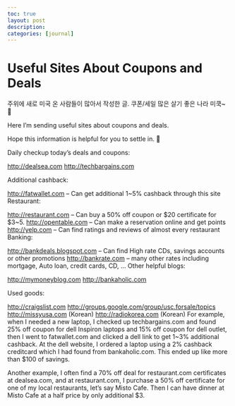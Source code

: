 ```yaml
---
toc: true
layout: post
description:
categories: [journal]
---
```

# Useful Sites About Coupons and Deals

주위에 새로 미국 온 사람들이 많아서 작성한 글.
쿠폰/세일 많은 살기 좋은 나라 미쿡~ 🙂

Here I’m sending useful sites about coupons and deals.

Hope this information is helpful for you to settle in. 🙂

Daily checkup today’s deals and coupons:

http://dealsea.com
http://techbargains.com

Additional cashback:

http://fatwallet.com – Can get additional 1~5% cashback through this site
Restaurant:

http://restaurant.com – Can buy a 50% off coupon or $20 certificate for $3~5.
http://opentable.com – Can make a reservation online and get points
http://yelp.com – Can find ratings and reviews of almost every restaurant
Banking:

http://bankdeals.blogspot.com – Can find High rate CDs, savings accounts or other promotions
http://bankrate.com – many other rates including mortgage, Auto loan, credit cards, CD, …
Other helpful blogs:

http://mymoneyblog.com
http://bankaholic.com

Used goods:

http://craigslist.com
http://groups.google.com/group/usc.forsale/topics
http://missyusa.com (Korean)
http://radiokorea.com (Korean)
For example, when I needed a new laptop, I checked up techbargains.com and found 25% off coupon for dell Inspiron laptops and 15% off coupon for dell outlet, then I went to fatwallet.com and clicked a dell link to get 1~3% additional cashback. At the dell website, I ordered a laptop using a 2% cashback creditcard which I had found from bankaholic.com. This ended up like more than $100 of savings.

Another example, I often find a 70% off deal for restaurant.com certificates at dealsea.com, and at restaurant.com, I purchase a 50% off certificate for one of my local restaurants, let’s say Misto Cafe. Then I can have dinner at Misto Cafe at a half price by only additional $3.